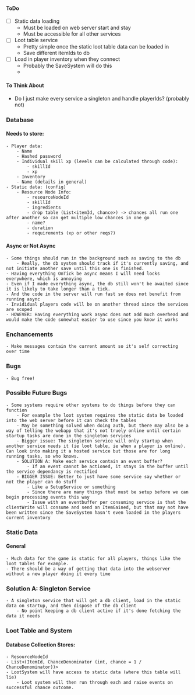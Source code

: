 #### ToDo

- [ ] Static data loading
  - Must be loaded on web server start and stay
  - Must be accessible for all other services
- [ ] Loot table service
  - Pretty simple once the static loot table data can be loaded in
  - Save different itemIds to db
- [ ] Load in player inventory when they connect
  - Probably the SaveSystem will do this
  -

#### To Think About

- Do I just make every service a singleton and handle playerIds? (probably not)

### Database

#### Needs to store:

    - Player data:
        - Name
        - Hashed password
        - Individual skill xp (levels can be calculated through code):
            - skillId
            - xp
        - Inventory
        - Name (details in general)
    - Static data: (config)
        - Resource Node Info:
            - resourceNodeId
            - skillId
            - ingredients
            - drop table (List<itemId, chance>) -> chances all run one after another so can get multiple low chances in one go
            - name?
            - duration
            - requirements (xp or other reqs?)

#### Async or Not Async

    - Some things should run in the background such as saving to the db
        - Really, the db system should track if it's currently saving, and not initiate another save until this one is finished.
    - Having everything OnTick be async means I will need locks everywhere, which is annoying
    - Even if I made everything async, the db still won't be awaited since it is likely to take longer than a tick.
    - And the code in the server will run fast so does not benefit from running async
    - Invididual players code will be on another thread since the services are scoped
    - HOWEVER: Having everything work async does not add much overhead and would make the code somewhat easier to use since you know it works

### Enchancements

    - Make messages contain the current amount so it's self correcting over time

### Bugs

    - Bug free!

### Possible Future Bugs

    - Some systems require other systems to do things before they can function
        - For example the loot system requires the static data be loaded into the web server before it can check the tables
        - May be something solved when doing auth, but there may also be a way of telling the webapp that it's not truely online until certain startup tasks are done in the singleton services
        - Bigger issue: The singleton service will only startup when another service needs it (ie loot table, ie when a player is online). Can look into making it a hosted service but those are for long running tasks, so who knows.
        - SOLUTION A: Make each service contain an event buffer?
            - If an event cannot be actioned, it stays in the buffer until the service dependancy is rectified
        - BIGGER ISSUE: Better to just have some service say whether or not the player can do stuff
            - Like a SetupService or something
            - Since there are many things that must be setup before we can begin processing events this way
            - Issue with an eventbuffer per consuming service is that the clientWrite will consume and send an ItemGained, but that may not have been written since the SaveSystem hasn't even loaded in the players current inventory

### Static Data

#### General

    - Much data for the game is static for all players, things like the loot tables for example.
    - There should be a way of getting that data into the webserver without a new player doing it every time

### Solution A: Singleton Service

    - A singleton service that will get a db client, load in the static data on startup, and then dispose of the db client
        - No point keeping a db client active if it's done fetching the data it needs

### Loot Table and System

#### Database Collection Stores:

    - ResourceNodeId
    - List<(ItemId, ChanceDenominator (int, chance = 1 / ChanceDenominator))>
    - LootSystem will have access to static data (where this table will lie)
        - Loot system will then run through each and raise events on successful chance outcome.
